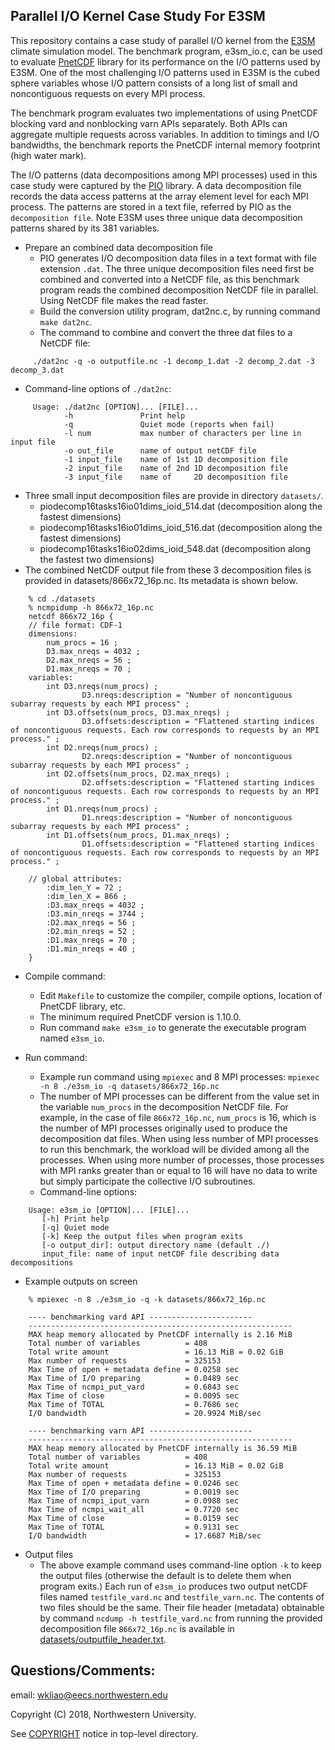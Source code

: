 ## Parallel I/O Kernel Case Study For E3SM

This repository contains a case study of parallel I/O kernel from the
[E3SM](https://github.com/E3SM-Project/E3SM) climate simulation model. The
benchmark program, e3sm_io.c, can be used to evaluate
[PnetCDF](https://github.com/Parallel-NetCDF/PnetCDF) library for its
performance on the I/O patterns used by E3SM. One of the most challenging I/O
patterns used in E3SM is the cubed sphere variables whose I/O pattern consists
of a long list of small and noncontiguous requests on every MPI process.

The benchmark program evaluates two implementations of using PnetCDF blocking
vard and nonblocking varn APIs separately. Both APIs can aggregate multiple
requests across variables. In addition to timings and I/O bandwidths, the
benchmark reports the PnetCDF internal memory footprint (high water mark).

The I/O patterns (data decompositions among MPI processes) used in this case
study were captured by the [PIO](https://github.com/NCAR/ParallelIO) library.
A data decomposition file records the data access patterns at the array element
level for each MPI process. The patterns are stored in a text file, referred by
PIO as the `decomposition file`. Note E3SM uses three unique data decomposition
patterns shared by its 381 variables.

* Prepare an combined data decomposition file
  * PIO generates I/O decomposition data files in a text format with file
    extension `.dat`. The three unique decomposition files need first be
    combined and converted into a NetCDF file, as this benchmark program reads
    the combined decomposition NetCDF file in parallel. Using NetCDF file makes
    the read faster.
  * Build the conversion utility program, dat2nc.c, by running command
    `make dat2nc`.
  * The command to combine and convert the three dat files to a NetCDF file:
```
     ./dat2nc -q -o outputfile.nc -1 decomp_1.dat -2 decomp_2.dat -3 decomp_3.dat
```
  * Command-line options of `./dat2nc`:
```
     Usage: ./dat2nc [OPTION]... [FILE]...
            -h               Print help
            -q               Quiet mode (reports when fail)
            -l num           max number of characters per line in input file
            -o out_file      name of output netCDF file
            -1 input_file    name of 1st 1D decomposition file
            -2 input_file    name of 2nd 1D decomposition file
            -3 input_file    name of     2D decomposition file
```
  * Three small input decomposition files are provide in directory `datasets/`.
    * piodecomp16tasks16io01dims_ioid_514.dat  (decomposition along the fastest dimensions)
    * piodecomp16tasks16io01dims_ioid_516.dat  (decomposition along the fastest dimensions)
    * piodecomp16tasks16io02dims_ioid_548.dat  (decomposition along the fastest two dimensions)
  * The combined NetCDF output file from these 3 decomposition files is
    provided in datasets/866x72_16p.nc. Its metadata is shown below.
```
    % cd ./datasets
    % ncmpidump -h 866x72_16p.nc
    netcdf 866x72_16p {
    // file format: CDF-1
    dimensions:
        num_procs = 16 ;
        D3.max_nreqs = 4032 ;
        D2.max_nreqs = 56 ;
        D1.max_nreqs = 70 ;
    variables:
        int D3.nreqs(num_procs) ;
                D3.nreqs:description = "Number of noncontiguous subarray requests by each MPI process" ;
        int D3.offsets(num_procs, D3.max_nreqs) ;
                D3.offsets:description = "Flattened starting indices of noncontiguous requests. Each row corresponds to requests by an MPI process." ;
        int D2.nreqs(num_procs) ;
                D2.nreqs:description = "Number of noncontiguous subarray requests by each MPI process" ;
        int D2.offsets(num_procs, D2.max_nreqs) ;
                D2.offsets:description = "Flattened starting indices of noncontiguous requests. Each row corresponds to requests by an MPI process." ;
        int D1.nreqs(num_procs) ;
                D1.nreqs:description = "Number of noncontiguous subarray requests by each MPI process" ;
        int D1.offsets(num_procs, D1.max_nreqs) ;
                D1.offsets:description = "Flattened starting indices of noncontiguous requests. Each row corresponds to requests by an MPI process." ;

    // global attributes:
        :dim_len_Y = 72 ;
        :dim_len_X = 866 ;
        :D3.max_nreqs = 4032 ;
        :D3.min_nreqs = 3744 ;
        :D2.max_nreqs = 56 ;
        :D2.min_nreqs = 52 ;
        :D1.max_nreqs = 70 ;
        :D1.min_nreqs = 40 ;
    }
```

* Compile command:
  * Edit `Makefile` to customize the compiler, compile options, location of
    PnetCDF library, etc.
  * The minimum required PnetCDF version is 1.10.0.
  * Run command `make e3sm_io` to generate the executable program named
    `e3sm_io`.

* Run command:
  * Example run command using `mpiexec` and 8 MPI processes:
    `mpiexec -n 8 ./e3sm_io -q datasets/866x72_16p.nc`
  * The number of MPI processes can be different from the value set in the
    variable `num_procs` in the decomposition NetCDF file. For example, in the
    case of file `866x72_16p.nc`, `num_procs` is 16, which is the number of MPI
    processes originally used to produce the decomposition dat files. When
    using less number of MPI processes to run this benchmark, the workload will
    be divided among all the processes. When using more number of processes,
    those processes with MPI ranks greater than or equal to 16 will have no
    data to write but simply participate the collective I/O subroutines.
  * Command-line options:
```
    Usage: e3sm_io [OPTION]... [FILE]...
       [-h] Print help
       [-q] Quiet mode
       [-k] Keep the output files when program exits
       [-o output_dir]: output directory name (default ./)
       input_file: name of input netCDF file describing data decompositions
```
* Example outputs on screen
```
    % mpiexec -n 8 ./e3sm_io -q -k datasets/866x72_16p.nc

    ---- benchmarking vard API -----------------------
    -----------------------------------------------------------
    MAX heap memory allocated by PnetCDF internally is 2.16 MiB
    Total number of variables          = 408
    Total write amount                 = 16.13 MiB = 0.02 GiB
    Max number of requests             = 325153
    Max Time of open + metadata define = 0.0258 sec
    Max Time of I/O preparing          = 0.0489 sec
    Max Time of ncmpi_put_vard         = 0.6843 sec
    Max Time of close                  = 0.0095 sec
    Max Time of TOTAL                  = 0.7686 sec
    I/O bandwidth                      = 20.9924 MiB/sec

    ---- benchmarking varn API -----------------------
    -----------------------------------------------------------
    MAX heap memory allocated by PnetCDF internally is 36.59 MiB
    Total number of variables          = 408
    Total write amount                 = 16.13 MiB = 0.02 GiB
    Max number of requests             = 325153
    Max Time of open + metadata define = 0.0246 sec
    Max Time of I/O preparing          = 0.0019 sec
    Max Time of ncmpi_iput_varn        = 0.0988 sec
    Max Time of ncmpi_wait_all         = 0.7720 sec
    Max Time of close                  = 0.0159 sec
    Max Time of TOTAL                  = 0.9131 sec
    I/O bandwidth                      = 17.6687 MiB/sec
```
* Output files
  * The above example command uses command-line option `-k` to keep the output
    files (otherwise the default is to delete them when program exits.) Each
    run of `e3sm_io` produces two output netCDF files named `testfile_vard.nc`
    and `testfile_varn.nc`. The contents of two files should be the same. Their
    file header (metadata) obtainable by command `ncdump -h testfile_vard.nc`
    from running the provided decomposition file `866x72_16p.nc` is available
    in [datasets/outputfile_header.txt](datasets/outputfile_header.txt).

## Questions/Comments:
email: wkliao@eecs.northwestern.edu

Copyright (C) 2018, Northwestern University.

See [COPYRIGHT](COPYRIGHT) notice in top-level directory.

